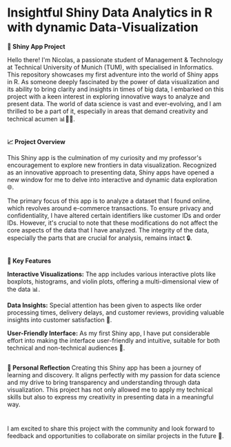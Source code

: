 # Insightful Shiny Data Analytics in R with dynamic Data-Visualization

**🌟 Shiny App Project**

Hello there! I'm Nicolas, a passionate student of Management & Technology at Technical University of Munich (TUM), with specialised in Informatics.
This repository showcases my first adventure into the world of Shiny apps in R. As someone deeply fascinated by the power of data visualization and its ability to bring clarity and insights in times of big data, I embarked on this project with a keen interest in exploring innovative ways to analyze and present data. The world of data science is vast and ever-evolving, and I am thrilled to be a part of it, especially in areas that demand creativity and technical acumen 📊👩‍💻.

##

**📈 Project Overview**

This Shiny app is the culmination of my curiosity and my professor's encouragement to explore new frontiers in data visualization. Recognized as an innovative approach to presenting data, Shiny apps have opened a new window for me to delve into interactive and dynamic data exploration 🌐.

The primary focus of this app is to analyze a dataset that I found online, which revolves around e-commerce transactions. To ensure privacy and confidentiality, I have altered certain identifiers like customer IDs and order IDs. However, it's crucial to note that these modifications do not affect the core aspects of the data that I have analyzed. The integrity of the data, especially the parts that are crucial for analysis, remains intact 🔒.

##

**🔑 Key Features**

**Interactive Visualizations:** The app includes various interactive plots like boxplots, histograms, and violin plots, offering a multi-dimensional view of the data 📊.

**Data Insights:** Special attention has been given to aspects like order processing times, delivery delays, and customer reviews, providing valuable insights into customer satisfaction 📝.

**User-Friendly Interface:** As my first Shiny app, I have put considerable effort into making the interface user-friendly and intuitive, suitable for both technical and non-technical audiences 👥.

##

**💭 Personal Reflection**
Creating this Shiny app has been a journey of learning and discovery. It aligns perfectly with my passion for data science and my drive to bring transparency and understanding through data visualization. This project has not only allowed me to apply my technical skills but also to express my creativity in presenting data in a meaningful way.
#
I am excited to share this project with the community and look forward to feedback and opportunities to collaborate on similar projects in the future 🤝.
